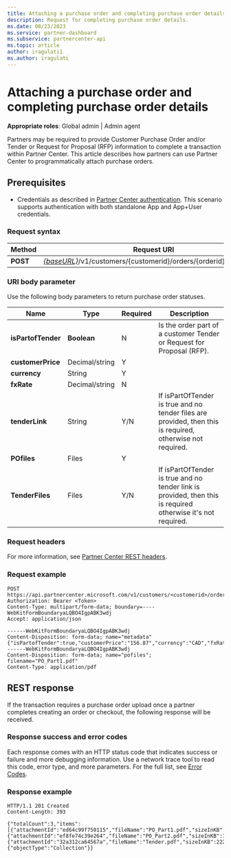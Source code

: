 ```yaml
---
title: Attaching a purchase order and completing purchase order details
description: Request for completing purchase order details.
ms.date: 08/23/2023
ms.service: partner-dashboard
ms.subservice: partnercenter-api
ms.topic: article
author: iragulati1
ms.author: iragulati
---
```


# Attaching a purchase order and completing purchase order details

**Appropriate roles**: Global admin | Admin agent

Partners may be required to provide Customer Purchase Order and/or Tender or Request for Proposal (RFP) information to complete a transaction within Partner Center. This article describes how partners can use Partner Center to programmatically attach purchase orders.  

## Prerequisites

- Credentials as described in [Partner Center authentication](partner-center-authentication.md). This scenario supports authentication with both standalone App and App+User credentials.

### Request syntax

| Method   | Request URI |
|----------|-------------|
| **POST**  | [*{baseURL}*](partner-center-rest-urls.md)/v1/customers/{customerid}/orders/{orderid}/attachment |

### URI body parameter

Use the following body parameters to return purchase order statuses.

| Name  | Type     | Required | Description  |
|-------|----------|----------|--------------|
| **isPartofTender**  | **Boolean** | N | Is the order part of a customer Tender or Request for Proposal (RFP). | 
| **customerPrice** | Decimal/string| Y|
| **currency**      | String| Y|
| **fxRate**        | Decimal/string |N |
| **tenderLink**    |String |Y/N | If isPartOfTender is true and no tender files are provided, then this is required, otherwise not required.
| **POfiles**          |Files | Y|
| **TenderFiles**      |Files | Y/N|If isPartOfTender is true and no tender link is provided, then this is required otherwise it's not required.

### Request headers

For more information, see [Partner Center REST headers](headers.md).

### Request example

```http
POST https://api.partnercenter.microsoft.com/v1/customers/<customerid>/orders/<orderid>/attachment
Authorization: Bearer <Token>
Content-Type: multipart/form-data; boundary=----WebKitFormBoundaryaLQBO4IgpABK3wdj
Accept: application/json

------WebKitFormBoundaryaLQBO4IgpABK3wdj
Content-Disposition: form-data; name="metadata"
{"isPartofTender":true,"customerPrice":"156.87","currency":"CAD","fxRate":"1.2","tenderLink":https://onedrive.com/ishdruiwiojfdhajhgdfgjhgj}
------WebKitFormBoundaryaLQBO4IgpABK3wdj
Content-Disposition: form-data; name="pofiles"; filename="PO_Part1.pdf"
Content-Type: application/pdf
```

## REST response

If the transaction requires a purchase order upload once a partner completes creating an order or checkout, the following response will be received.

### Response success and error codes

Each response comes with an HTTP status code that indicates success or failure and more debugging information. Use a network trace tool to read this code, error type, and more parameters. For the full list, see [Error Codes](error-codes.md).

### Response example

```http
HTTP/1.1 201 Created
Content-Length: 393

{"totalCount":3,"items":[{"attachmentId":"ed64c99f750115","fileName":"PO_Part1.pdf","sizeInKB":2051,"attachmentType":"POAttachment"},{"attachmentId":"ef8fe74c39e264","fileName":"PO_Part2.pdf","sizeInKB":1313,"attachmentType":"POAttachment"},{"attachmentId":"32a312ca64567a","fileName":"Tender.pdf","sizeInKB":2223,"attachmentType":"TenderAttachment"}],"attributes":{"objectType":"Collection"}}

```
